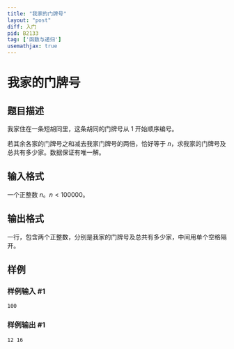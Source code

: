 ```yaml
---
title: "我家的门牌号"
layout: "post"
diff: 入门
pid: B2133
tag: ['函数与递归']
usemathjax: true
---
```


# 我家的门牌号
## 题目描述

我家住在一条短胡同里，这条胡同的门牌号从 $1$ 开始顺序编号。

若其余各家的门牌号之和减去我家门牌号的两倍，恰好等于 $n$，求我家的门牌号及总共有多少家。数据保证有唯一解。
## 输入格式

一个正整数 $n$。$n<100000$。
## 输出格式

一行，包含两个正整数，分别是我家的门牌号及总共有多少家，中间用单个空格隔开。
## 样例

### 样例输入 #1
```
100

```
### 样例输出 #1
```
12 16

```
